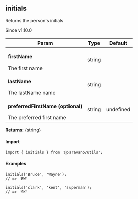 <h2>initials</h2>
<p>Returns the person's initials</p>
<p>Since v1.10.0</p>
<table>
      <thead>
      <tr>
        <th>Param</th>
        <th>Type</th><th>Default</th></tr>
      </thead>
      <tbody><tr><td><p><b>firstName</b></p>The first name</td><td>string</td><td></td></tr><tr><td><p><b>lastName</b></p>The lastName name</td><td>string</td><td></td></tr><tr><td><p><b>preferredFirstName <span>(optional)</span></b></p>The preferred first name</td><td>string</td><td>undefined</td></tr></tbody>
    </table><p><b>Returns:</b> {string}</p>
<h4>Import</h4>

```
import { initials } from '@paravano/utils';
```

  <h4>Examples</h4>




```
initials('Bruce', 'Wayne');
// => 'BW'

initials('clark', 'kent', 'superman');
// => 'SK'
```

